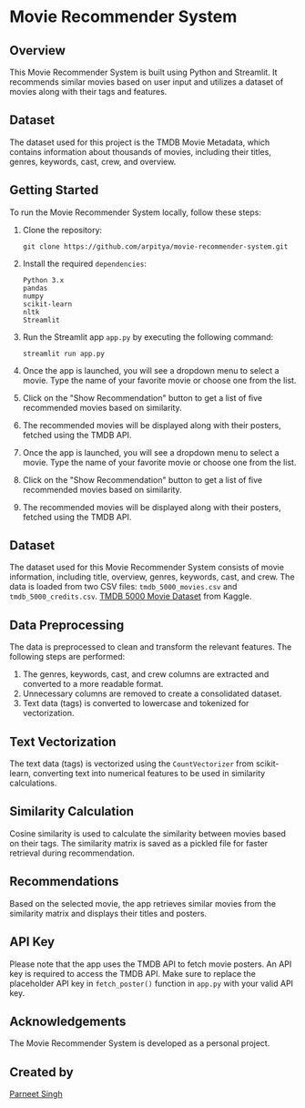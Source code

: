 # Movie Recommender System

## Overview

This Movie Recommender System is built using Python and Streamlit. It recommends similar movies based on user input and utilizes a dataset of movies along with their tags and features.

## Dataset

The dataset used for this project is the TMDB Movie Metadata, which contains information about thousands of movies, including their titles, genres, keywords, cast, crew, and overview.

## Getting Started

To run the Movie Recommender System locally, follow these steps:

1. Clone the repository:
   ```shell
   git clone https://github.com/arpitya/movie-recommender-system.git

2. Install the required ```dependencies```:
   ```shell
   Python 3.x
   pandas
   numpy
   scikit-learn
   nltk
   Streamlit

3. Run the Streamlit app ```app.py``` by executing the following command:
    ```
    streamlit run app.py 
    ```
4. Once the app is launched, you will see a dropdown menu to select a movie. Type the name of your favorite movie or choose one from the list.

5. Click on the "Show Recommendation" button to get a list of five recommended movies based on similarity.

6. The recommended movies will be displayed along with their posters, fetched using the TMDB API.


4. Once the app is launched, you will see a dropdown menu to select a movie. Type the name of your favorite movie or choose one from the list.

5. Click on the "Show Recommendation" button to get a list of five recommended movies based on similarity.

6. The recommended movies will be displayed along with their posters, fetched using the TMDB API.

## Dataset

The dataset used for this Movie Recommender System consists of movie information, including title, overview, genres, keywords, cast, and crew. The data is loaded from two CSV files: `tmdb_5000_movies.csv` and `tmdb_5000_credits.csv`. [TMDB 5000 Movie Dataset](https://www.kaggle.com/datasets/tmdb/tmdb-movie-metadata?select=tmdb_5000_movies.csv) from Kaggle.

## Data Preprocessing

The data is preprocessed to clean and transform the relevant features. The following steps are performed:

1. The genres, keywords, cast, and crew columns are extracted and converted to a more readable format.
2. Unnecessary columns are removed to create a consolidated dataset.
3. Text data (tags) is converted to lowercase and tokenized for vectorization.

## Text Vectorization

The text data (tags) is vectorized using the `CountVectorizer` from scikit-learn, converting text into numerical features to be used in similarity calculations.

## Similarity Calculation

Cosine similarity is used to calculate the similarity between movies based on their tags. The similarity matrix is saved as a pickled file for faster retrieval during recommendation.

## Recommendations

Based on the selected movie, the app retrieves similar movies from the similarity matrix and displays their titles and posters.

## API Key

Please note that the app uses the TMDB API to fetch movie posters. An API key is required to access the TMDB API. Make sure to replace the placeholder API key in `fetch_poster()` function in `app.py` with your valid API key. 



## Acknowledgements

The Movie Recommender System is developed as a personal project.

## Created by 

[Parneet Singh](https://www.github.com/parneet)
